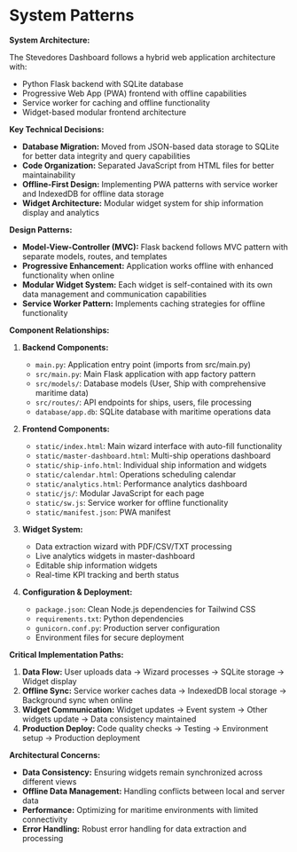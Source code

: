 # System Patterns

**System Architecture:**

The Stevedores Dashboard follows a hybrid web application architecture with:
- Python Flask backend with SQLite database
- Progressive Web App (PWA) frontend with offline capabilities
- Service worker for caching and offline functionality
- Widget-based modular frontend architecture

**Key Technical Decisions:**

*   **Database Migration:** Moved from JSON-based data storage to SQLite for better data integrity and query capabilities
*   **Code Organization:** Separated JavaScript from HTML files for better maintainability
*   **Offline-First Design:** Implementing PWA patterns with service worker and IndexedDB for offline data storage
*   **Widget Architecture:** Modular widget system for ship information display and analytics

**Design Patterns:**

*   **Model-View-Controller (MVC):** Flask backend follows MVC pattern with separate models, routes, and templates
*   **Progressive Enhancement:** Application works offline with enhanced functionality when online
*   **Modular Widget System:** Each widget is self-contained with its own data management and communication capabilities
*   **Service Worker Pattern:** Implements caching strategies for offline functionality

**Component Relationships:**

1.  **Backend Components:**
    - `main.py`: Application entry point (imports from src/main.py)
    - `src/main.py`: Main Flask application with app factory pattern
    - `src/models/`: Database models (User, Ship with comprehensive maritime data)
    - `src/routes/`: API endpoints for ships, users, file processing
    - `database/app.db`: SQLite database with maritime operations data

2.  **Frontend Components:**
    - `static/index.html`: Main wizard interface with auto-fill functionality
    - `static/master-dashboard.html`: Multi-ship operations dashboard
    - `static/ship-info.html`: Individual ship information and widgets
    - `static/calendar.html`: Operations scheduling calendar
    - `static/analytics.html`: Performance analytics dashboard
    - `static/js/`: Modular JavaScript for each page
    - `static/sw.js`: Service worker for offline functionality
    - `static/manifest.json`: PWA manifest

3.  **Widget System:**
    - Data extraction wizard with PDF/CSV/TXT processing
    - Live analytics widgets in master-dashboard
    - Editable ship information widgets
    - Real-time KPI tracking and berth status

4.  **Configuration & Deployment:**
    - `package.json`: Clean Node.js dependencies for Tailwind CSS
    - `requirements.txt`: Python dependencies
    - `gunicorn.conf.py`: Production server configuration
    - Environment files for secure deployment

**Critical Implementation Paths:**

1.  **Data Flow:** User uploads data → Wizard processes → SQLite storage → Widget display
2.  **Offline Sync:** Service worker caches data → IndexedDB local storage → Background sync when online
3.  **Widget Communication:** Widget updates → Event system → Other widgets update → Data consistency maintained
4.  **Production Deploy:** Code quality checks → Testing → Environment setup → Production deployment

**Architectural Concerns:**

*   **Data Consistency:** Ensuring widgets remain synchronized across different views
*   **Offline Data Management:** Handling conflicts between local and server data
*   **Performance:** Optimizing for maritime environments with limited connectivity
*   **Error Handling:** Robust error handling for data extraction and processing
